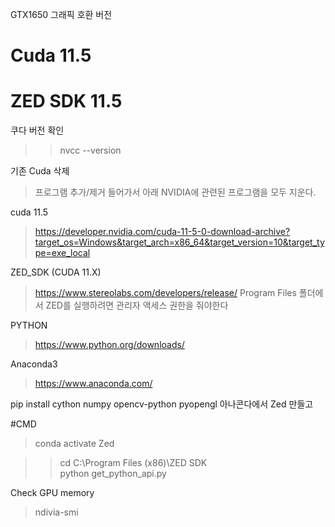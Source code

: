 GTX1650 그래픽 호환 버전
# Cuda 11.5
# ZED SDK 11.5

쿠다 버전 확인 
> >nvcc --version

기존 Cuda 삭제
> 프로그램 추가/제거 들어가서 아래 NVIDIA에 관련된 프로그램을 모두 지운다.

cuda 11.5
> https://developer.nvidia.com/cuda-11-5-0-download-archive?target_os=Windows&target_arch=x86_64&target_version=10&target_type=exe_local

ZED_SDK (CUDA 11.X)
> https://www.stereolabs.com/developers/release/
> Program Files 폴더에서 ZED를 실행하려면 관리자 액세스 권한을 줘야한다


PYTHON
> https://www.python.org/downloads/

Anaconda3
> https://www.anaconda.com/



pip install cython numpy opencv-python pyopengl
아나콘다에서 Zed 만들고

#CMD
> conda activate Zed


> >cd C:\Program Files (x86)\ZED SDK   
> >python get_python_api.py


Check GPU memory
> ndivia-smi

